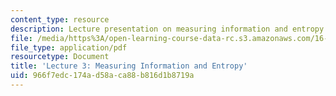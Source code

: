 ```yaml
---
content_type: resource
description: Lecture presentation on measuring information and entropy.
file: /media/https%3A/open-learning-course-data-rc.s3.amazonaws.com/16-36-communication-systems-engineering-spring-2009/966f7edc174ad58aca88b816d1b8719a_MIT16_36s09_lec03.pdf
file_type: application/pdf
resourcetype: Document
title: 'Lecture 3: Measuring Information and Entropy'
uid: 966f7edc-174a-d58a-ca88-b816d1b8719a
---
```

